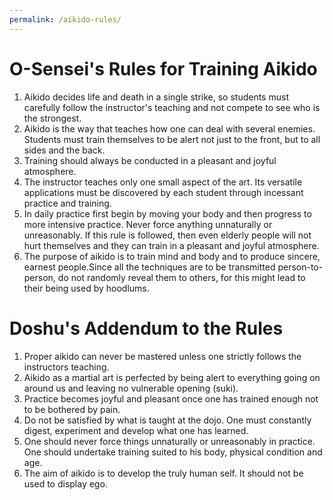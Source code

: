 ```yaml
---
permalink: /aikido-rules/
---
```


# O-Sensei's Rules for Training Aikido

1. Aikido decides life and death in a single strike, so students must carefully
   follow the instructor's teaching and not compete to see who is the strongest.
2. Aikido is the way that teaches how one can deal with several enemies.
   Students must train themselves to be alert not just to the front, but to all
   sides and the back.
3. Training should always be conducted in a pleasant and joyful atmosphere.
4. The instructor teaches only one small aspect of the art. Its versatile
   applications must be discovered by each student through incessant practice
   and training.
5. In daily practice first begin by moving your body and then progress to more
   intensive practice. Never force anything unnaturally or unreasonably. If
   this rule is followed, then even elderly people will not hurt themselves and
   they can train in a pleasant and joyful atmosphere.
6. The purpose of aikido is to train mind and body and to produce sincere,
   earnest people.Since all the techniques are to be transmitted
   person-to-person, do not randomly reveal them to others, for this might lead
   to their being used by hoodlums.

# Doshu's Addendum to the Rules

1. Proper aikido can never be mastered unless one strictly follows the instructors teaching.
2. Aikido as a martial art is perfected by being alert to everything going on
   around us and leaving no vulnerable opening (suki).
3. Practice becomes joyful and pleasant once one has trained enough not to be bothered by pain.
4. Do not be satisfied by what is taught at the dojo. One must constantly
   digest, experiment and develop what one has learned.
5. One should never force things unnaturally or unreasonably in practice. One
   should undertake training suited to his body, physical condition and age.
6. The aim of aikido is to develop the truly human self. It should not be used to display ego.
